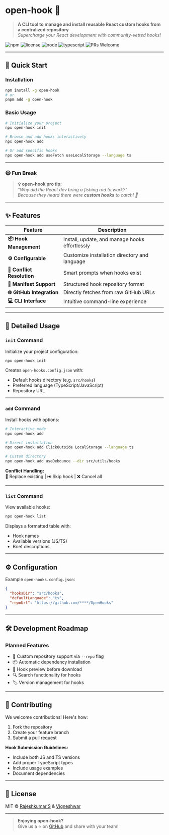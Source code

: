 # open-hook 🎣

> **A CLI tool to manage and install reusable React custom hooks from a centralized repository**  
> *Supercharge your React development with community-vetted hooks!*

![npm](https://img.shields.io/npm/v/open-hook?style=flat-square&color=blue)
![license](https://img.shields.io/npm/l/open-hook?style=flat-square)
![node](https://img.shields.io/node/v/open-hook?style=flat-square)
![typescript](https://img.shields.io/badge/build-TypeScript-3178C6?style=flat-square)
![PRs Welcome](https://img.shields.io/badge/PRs-welcome-brightgreen?style=flat-square)

---

## 🚀 Quick Start

### Installation
```bash
npm install -g open-hook
# or 
pnpm add -g open-hook
```

### Basic Usage
```bash
# Initialize your project
npx open-hook init

# Browse and add hooks interactively
npx open-hook add

# Or add specific hooks
npx open-hook add useFetch useLocalStorage --language ts
```

---

### 😄 Fun Break

> **💡 open-hook pro tip:**  
> _"Why did the React dev bring a fishing rod to work?"_  
> _Because they heard there were **custom hooks** to catch! 🎣_

---

## ✨ Features

| Feature | Description |
|---------|-------------|
| **📦 Hook Management** | Install, update, and manage hooks effortlessly |
| **⚙️ Configurable** | Customize installation directory and language |
| **🔄 Conflict Resolution** | Smart prompts when hooks exist |
| **📜 Manifest Support** | Structured hook repository format |
| **🌐 GitHub Integration** | Directly fetches from raw GitHub URLs |
| **💻 CLI Interface** | Intuitive command-line experience |

---

## 📖 Detailed Usage

### `init` Command
Initialize your project configuration:
```bash
npx open-hook init
```
Creates `open-hooks.config.json` with:
- Default hooks directory (e.g. `src/hooks`)
- Preferred language (TypeScript/JavaScript)
- Repository URL

---

### `add` Command
Install hooks with options:
```bash
# Interactive mode
npx open-hook add

# Direct installation
npx open-hook add ClickOutside LocalStorage --language ts

# Custom directory
npx open-hook add useDebounce --dir src/utils/hooks
```

**Conflict Handling:**  
🔄 Replace existing | ⏭️ Skip hook | ❌ Cancel all

---

### `list` Command
View available hooks:
```bash
npx open-hook list
```
Displays a formatted table with:
- Hook names
- Available versions (JS/TS)
- Brief descriptions

---

## ⚙️ Configuration
Example `open-hooks.config.json`:
```json
{
  "hooksDir": "src/hooks",
  "defaultLanguage": "ts",
  "repoUrl": "https://github.com/****/OpenHooks"
}
```

---

## 🛠️ Development Roadmap

### Planned Features
- 🔗 Custom repository support via `--repo` flag
- 📦 Automatic dependency installation
- 👀 Hook preview before download
- 🔍 Search functionality for hooks
- 🏷️ Version management for hooks

---

## 🤝 Contributing

We welcome contributions! Here's how:
1. Fork the repository
2. Create your feature branch
3. Submit a pull request

**Hook Submission Guidelines:**
- Include both JS and TS versions
- Add proper TypeScript types
- Include usage examples
- Document dependencies

---

## 📜 License

MIT © [Rajeshkumar S](https://github.com/Rajeshkumar02) & [Vigneshwar](https://github.com/vigneshwarr26001)

---

> **Enjoying open-hook?**  
> Give us a ⭐ on [GitHub](https://github.com/Rajeshkumar02/OpenHooks) and share with your team!